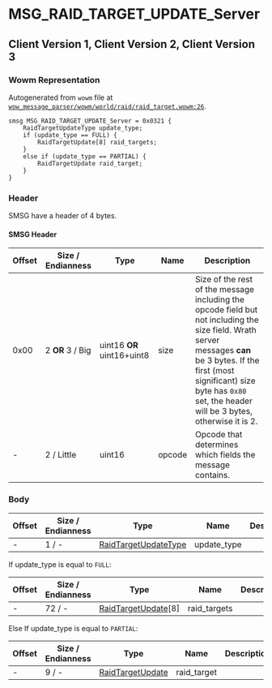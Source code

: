 # MSG_RAID_TARGET_UPDATE_Server

## Client Version 1, Client Version 2, Client Version 3

### Wowm Representation

Autogenerated from `wowm` file at [`wow_message_parser/wowm/world/raid/raid_target.wowm:26`](https://github.com/gtker/wow_messages/tree/main/wow_message_parser/wowm/world/raid/raid_target.wowm#L26).
```rust,ignore
smsg MSG_RAID_TARGET_UPDATE_Server = 0x0321 {
    RaidTargetUpdateType update_type;
    if (update_type == FULL) {
        RaidTargetUpdate[8] raid_targets;
    }
    else if (update_type == PARTIAL) {
        RaidTargetUpdate raid_target;
    }
}
```
### Header

SMSG have a header of 4 bytes.

#### SMSG Header

| Offset | Size / Endianness | Type   | Name   | Description |
| ------ | ----------------- | ------ | ------ | ----------- |
| 0x00   | 2 **OR** 3 / Big           | uint16 **OR** uint16+uint8 | size | Size of the rest of the message including the opcode field but not including the size field. Wrath server messages **can** be 3 bytes. If the first (most significant) size byte has `0x80` set, the header will be 3 bytes, otherwise it is 2.|
| -      | 2 / Little| uint16 | opcode | Opcode that determines which fields the message contains. |

### Body

| Offset | Size / Endianness | Type | Name | Description | Comment |
| ------ | ----------------- | ---- | ---- | ----------- | ------- |
| - | 1 / - | [RaidTargetUpdateType](raidtargetupdatetype.md) | update_type |  |  |

If update_type is equal to `FULL`:

| Offset | Size / Endianness | Type | Name | Description | Comment |
| ------ | ----------------- | ---- | ---- | ----------- | ------- |
| - | 72 / - | [RaidTargetUpdate](raidtargetupdate.md)[8] | raid_targets |  |  |

Else If update_type is equal to `PARTIAL`:

| Offset | Size / Endianness | Type | Name | Description | Comment |
| ------ | ----------------- | ---- | ---- | ----------- | ------- |
| - | 9 / - | [RaidTargetUpdate](raidtargetupdate.md) | raid_target |  |  |

